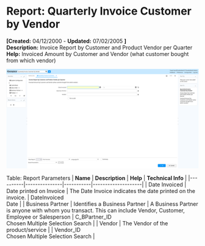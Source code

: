 # Report: Quarterly Invoice Customer by Vendor

**[Created:** 04/12/2000 - **Updated:** 07/02/2005 **]**  
**Description:** Invoice Report by Customer and Product Vendor per Quarter  
**Help:** Invoiced Amount by Customer and Vendor (what customer bought from which vendor)  

![](/img/docs/manual/QuarterlyInvoiceCustomerbyVendor-Report_iDempiere_v12.0.0.png)

Table: Report Parameters
| **Name** | **Description** | **Help** | **Technical Info** |
|----------|---------------|-----------|--------------------|
| Date Invoiced | Date printed on Invoice | The Date Invoice indicates the date printed on the invoice. | DateInvoiced<br/>Date | 
| Business Partner  | Identifies a Business Partner | A Business Partner is anyone with whom you transact.  This can include Vendor, Customer, Employee or Salesperson | C_BPartner_ID<br/>Chosen Multiple Selection Search | 
| Vendor | The Vendor of the product/service |  | Vendor_ID<br/>Chosen Multiple Selection Search | 


